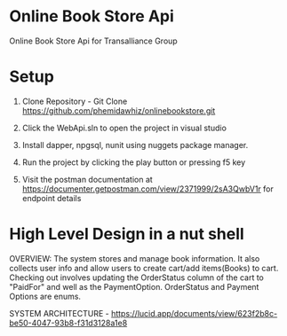 # Online Book Store Api

Online Book Store Api for Transalliance Group

# Setup

1. Clone Repository - Git Clone https://github.com/phemidawhiz/onlinebookstore.git

2. Click the WebApi.sln to open the project in visual studio

3. Install dapper, npgsql, nunit using nuggets package manager.

4. Run the project by clicking the play button or pressing f5 key 

5. Visit the postman documentation at https://documenter.getpostman.com/view/2371999/2sA3QwbV1r for endpoint details


# High Level Design in a nut shell

OVERVIEW: The system stores and manage book information. It also collects user info and allow users to create cart/add items(Books) to cart.
Checking out involves updating the OrderStatus column of the cart to "PaidFor" and well as the PaymentOption. OrderStatus and Payment Options are enums.

SYSTEM ARCHITECTURE - https://lucid.app/documents/view/623f2b8c-be50-4047-93b8-f31d3128a1e8

